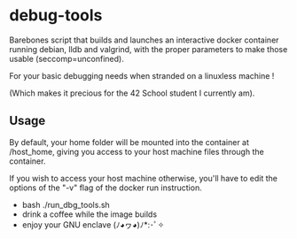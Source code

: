 # debug-tools
Barebones script that builds and launches an interactive docker container running debian, lldb and valgrind, with the proper parameters to make those usable (seccomp=unconfined).

For your basic debugging needs when stranded on a linuxless machine !

(Which makes it precious for the 42 School student I currently am).

## Usage

By default, your home folder will be mounted into the container at /host_home, giving you access to your host machine files through the container.

If you wish to access your host machine otherwise, you'll have to edit the options of the "-v" flag of the docker run instruction.

- bash ./run_dbg_tools.sh
- drink a coffee while the image builds
- enjoy your GNU enclave 	(ﾉ◕ヮ◕)ﾉ*:･ﾟ✧
